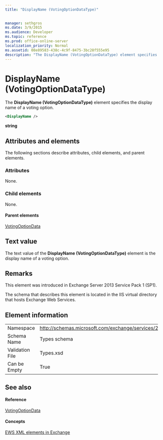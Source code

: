 ```yaml
---
title: "DisplayName (VotingOptionDataType)"
 
 
manager: sethgros
ms.date: 3/9/2015
ms.audience: Developer
ms.topic: reference
ms.prod: office-online-server
localization_priority: Normal
ms.assetid: 08e89583-438c-4c9f-8475-3bc28f555e95
description: "The DisplayName (VotingOptionDataType) element specifies the display name of a voting option."
---
```


# DisplayName (VotingOptionDataType)

The **DisplayName (VotingOptionDataType)** element specifies the display name of a voting option. 
  
```XML
<DisplayName />
```

 **string**
## Attributes and elements

The following sections describe attributes, child elements, and parent elements.
  
### Attributes

None.
  
### Child elements

None.
  
#### Parent elements

[VotingOptionData](votingoptiondata.md)
  
## Text value

The text value of the **DisplayName (VotingOptionDataType)** element is the display name of a voting option. 
  
## Remarks

This element was introduced in Exchange Server 2013 Service Pack 1 (SP1).
  
The schema that describes this element is located in the IIS virtual directory that hosts Exchange Web Services.
  
## Element information

|||
|:-----|:-----|
|Namespace  <br/> |http://schemas.microsoft.com/exchange/services/2006/types  <br/> |
|Schema Name  <br/> |Types schema  <br/> |
|Validation File  <br/> |Types.xsd  <br/> |
|Can be Empty  <br/> |True  <br/> |
   
## See also

#### Reference

[VotingOptionData](votingoptiondata.md)
#### Concepts

[EWS XML elements in Exchange](ews-xml-elements-in-exchange.md)

